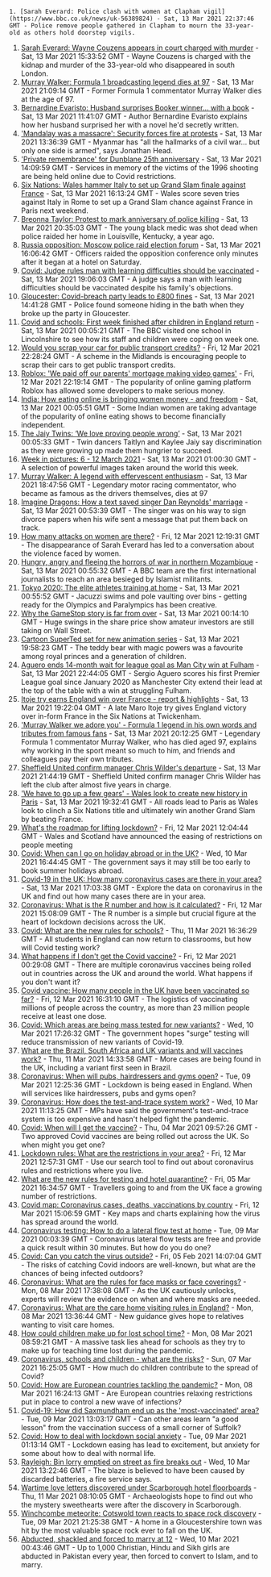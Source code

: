 
    1. [Sarah Everard: Police clash with women at Clapham vigil](https://www.bbc.co.uk/news/uk-56389824) - Sat, 13 Mar 2021 22:37:46 GMT - Police remove people gathered in Clapham to mourn the 33-year-old as others hold doorstep vigils.
1. [Sarah Everard: Wayne Couzens appears in court charged with murder](https://www.bbc.co.uk/news/uk-england-london-56385657) - Sat, 13 Mar 2021 15:33:52 GMT - Wayne Couzens is charged with the kidnap and murder of the 33-year-old who disappeared in south London.
1. [Murray Walker: Formula 1 broadcasting legend dies at 97](https://www.bbc.co.uk/sport/formula1/56388596) - Sat, 13 Mar 2021 21:09:14 GMT - Former Formula 1 commentator Murray Walker dies at the age of 97.
1. [Bernardine Evaristo: Husband surprises Booker winner… with a book](https://www.bbc.co.uk/news/uk-56385395) - Sat, 13 Mar 2021 11:41:07 GMT - Author Bernardine Evaristo explains how her husband surprised her with a novel he'd secretly written.
1. ['Mandalay was a massacre': Security forces fire at protests](https://www.bbc.co.uk/news/world-asia-56386348) - Sat, 13 Mar 2021 13:36:39 GMT - Myanmar has "all the hallmarks of a civil war... but only one side is armed", says Jonathan Head.
1. ['Private remembrance' for Dunblane 25th anniversary](https://www.bbc.co.uk/news/uk-scotland-56386496) - Sat, 13 Mar 2021 14:09:59 GMT - Services in memory of the victims of the 1996 shooting are being held online due to Covid restrictions.
1. [Six Nations: Wales hammer Italy to set up Grand Slam finale against France](https://www.bbc.co.uk/sport/rugby-union/56387542) - Sat, 13 Mar 2021 16:13:24 GMT - Wales score seven tries against Italy in Rome to set up a Grand Slam chance against France in Paris next weekend.
1. [Breonna Taylor: Protest to mark anniversary of police killing](https://www.bbc.co.uk/news/world-us-canada-56387446) - Sat, 13 Mar 2021 20:35:03 GMT - The young black medic was shot dead when police raided her home in Louisville, Kentucky, a year ago.
1. [Russia opposition: Moscow police raid election forum](https://www.bbc.co.uk/news/world-europe-56385012) - Sat, 13 Mar 2021 16:06:42 GMT - Officers raided the opposition conference only minutes after it began at a hotel on Saturday.
1. [Covid: Judge rules man with learning difficulties should be vaccinated](https://www.bbc.co.uk/news/uk-england-manchester-56379383) - Sat, 13 Mar 2021 19:06:03 GMT - A judge says a man with learning difficulties should be vaccinated despite his family's objections.
1. [Gloucester: Covid-breach party leads to £800 fines](https://www.bbc.co.uk/news/uk-england-gloucestershire-56386595) - Sat, 13 Mar 2021 14:41:28 GMT - Police found someone hiding in the bath when they broke up the party in Gloucester.
1. [Covid and schools: First week finished after children in England return](https://www.bbc.co.uk/news/education-56375885) - Sat, 13 Mar 2021 00:05:21 GMT - The BBC visited one school in Lincolnshire to see how its staff and children were coping on week one.
1. [Would you scrap your car for public transport credits?](https://www.bbc.co.uk/news/business-56373096) - Fri, 12 Mar 2021 22:28:24 GMT - A scheme in the Midlands is encouraging people to scrap their cars to get public transport credits.
1. [Roblox: 'We paid off our parents' mortgage making video games'](https://www.bbc.co.uk/news/business-56354253) - Fri, 12 Mar 2021 22:19:14 GMT - The popularity of online gaming platform Roblox has allowed some developers to make serious money.
1. [India: How eating online is bringing women money - and freedom](https://www.bbc.co.uk/news/world-asia-india-56373660) - Sat, 13 Mar 2021 00:05:51 GMT - Some Indian women are taking advantage of the popularity of online eating shows to become financially independent.
1. [The Jaiy Twins: ‘We love proving people wrong’](https://www.bbc.co.uk/news/uk-england-london-56353938) - Sat, 13 Mar 2021 00:05:33 GMT - Twin dancers Taitlyn and Kaylee Jaiy say discrimination as they were growing up made them hungrier to succeed.
1. [Week in pictures: 6 - 12 March 2021](https://www.bbc.co.uk/news/in-pictures-56371922) - Sat, 13 Mar 2021 01:00:30 GMT - A selection of powerful images taken around the world this week.
1. [Murray Walker: A legend with effervescent enthusiasm](https://www.bbc.co.uk/sport/formula1/56355693) - Sat, 13 Mar 2021 18:47:56 GMT - Legendary motor racing commentator, who became as famous as the drivers themselves, dies at 97
1. [Imagine Dragons: How a text saved singer Dan Reynolds' marriage](https://www.bbc.co.uk/news/entertainment-arts-56376731) - Sat, 13 Mar 2021 00:53:39 GMT - The singer was on his way to sign divorce papers when his wife sent a message that put them back on track.
1. [How many attacks on women are there?](https://www.bbc.co.uk/news/explainers-56365412) - Fri, 12 Mar 2021 12:19:31 GMT - The disappearance of Sarah Everard has led to a conversation about the violence faced by women.
1. [Hungry, angry and fleeing the horrors of war in northern Mozambique](https://www.bbc.co.uk/news/world-africa-56373651) - Sat, 13 Mar 2021 00:55:32 GMT - A BBC team are the first international journalists to reach an area besieged by Islamist militants.
1. [Tokyo 2020: The elite athletes training at home](https://www.bbc.co.uk/news/newsbeat-56264594) - Sat, 13 Mar 2021 00:55:52 GMT - Jacuzzi swims and pole vaulting over bins - getting ready for the Olympics and Paralympics has been creative.
1. [Why the GameStop story is far from over](https://www.bbc.co.uk/news/technology-56357526) - Sat, 13 Mar 2021 00:14:10 GMT - Huge swings in the share price show amateur investors are still taking on Wall Street.
1. [Cartoon SuperTed set for new animation series](https://www.bbc.co.uk/news/uk-wales-56011789) - Sat, 13 Mar 2021 19:58:23 GMT - The teddy bear with magic powers was a favourite among royal princes and a generation of children.
1. [Aguero ends 14-month wait for league goal as Man City win at Fulham](https://www.bbc.co.uk/sport/football/56247520) - Sat, 13 Mar 2021 22:44:05 GMT - Sergio Aguero scores his first Premier League goal since January 2020 as Manchester City extend their lead at the top of the table with a win at struggling Fulham.
1. [Itoje try earns England win over France - report & highlights](https://www.bbc.co.uk/sport/rugby-union/56386696) - Sat, 13 Mar 2021 19:22:04 GMT - A late Maro Itoje try gives England victory over in-form France in the Six Nations at Twickenham.
1. ['Murray Walker we adore you' - Formula 1 legend in his own words and tributes from famous fans](https://www.bbc.co.uk/sport/av/formula1/56389707) - Sat, 13 Mar 2021 20:12:25 GMT - Legendary Formula 1 commentator Murray Walker, who has died aged 97, explains why working in the sport meant so much to him, and friends and colleagues pay their own tributes.
1. [Sheffield United confirm manager Chris Wilder's departure](https://www.bbc.co.uk/sport/football/56387640) - Sat, 13 Mar 2021 21:44:19 GMT - Sheffield United confirm manager Chris Wilder has left the club after almost five years in charge.
1. ['We have to go up a few gears' - Wales look to create new history in Paris](https://www.bbc.co.uk/sport/rugby-union/56386601) - Sat, 13 Mar 2021 19:32:41 GMT - All roads lead to Paris as Wales look to clinch a Six Nations title and ultimately win another Grand Slam by beating France.
1. [What's the roadmap for lifting lockdown?](https://www.bbc.co.uk/news/explainers-52530518) - Fri, 12 Mar 2021 12:04:44 GMT - Wales and Scotland have announced the easing of restrictions on people meeting
1. [Covid: When can I go on holiday abroad or in the UK?](https://www.bbc.co.uk/news/explainers-52646738) - Wed, 10 Mar 2021 16:44:45 GMT - The government says it may still be too early to book summer holidays abroad.
1. [Covid-19 in the UK: How many coronavirus cases are there in your area?](https://www.bbc.co.uk/news/uk-51768274) - Sat, 13 Mar 2021 17:03:38 GMT - Explore the data on coronavirus in the UK and find out how many cases there are in your area.
1. [Coronavirus: What is the R number and how is it calculated?](https://www.bbc.co.uk/news/health-52473523) - Fri, 12 Mar 2021 15:08:09 GMT - The R number is a simple but crucial figure at the heart of lockdown decisions across the UK.
1. [Covid: What are the new rules for schools?](https://www.bbc.co.uk/news/education-51643556) - Thu, 11 Mar 2021 16:36:29 GMT - All students in England can now return to classrooms, but how will Covid testing work?
1. [What happens if I don't get the Covid vaccine?](https://www.bbc.co.uk/news/health-56359242) - Fri, 12 Mar 2021 00:29:08 GMT - There are multiple coronavirus vaccines being rolled out in countries across the UK and around the world. What happens if you don't want it?
1. [Covid vaccine: How many people in the UK have been vaccinated so far?](https://www.bbc.co.uk/news/health-55274833) - Fri, 12 Mar 2021 16:31:10 GMT - The logistics of vaccinating millions of people across the country, as more than 23 million people receive at least one dose.
1. [Covid: Which areas are being mass tested for new variants?](https://www.bbc.co.uk/news/explainers-54872039) - Wed, 10 Mar 2021 17:26:32 GMT - The government hopes "surge" testing will reduce transmission of new variants of Covid-19.
1. [What are the Brazil, South Africa and UK variants and will vaccines work?](https://www.bbc.co.uk/news/health-55659820) - Thu, 11 Mar 2021 14:33:58 GMT - More cases are being found in the UK, including a variant first seen in Brazil.
1. [Coronavirus: When will pubs, hairdressers and gyms open?](https://www.bbc.co.uk/news/explainers-53349989) - Tue, 09 Mar 2021 12:25:36 GMT - Lockdown is being eased in England. When will services like hairdressers, pubs and gyms open?
1. [Coronavirus: How does the test-and-trace system work?](https://www.bbc.co.uk/news/explainers-52442754) - Wed, 10 Mar 2021 11:13:25 GMT - MPs have said the government's test-and-trace system is too expensive and hasn't helped fight the pandemic.
1. [Covid: When will I get the vaccine?](https://www.bbc.co.uk/news/health-55045639) - Thu, 04 Mar 2021 09:57:26 GMT - Two approved Covid vaccines are being rolled out across the UK. So when might you get one?
1. [Lockdown rules: What are the restrictions in your area?](https://www.bbc.co.uk/news/uk-54373904) - Fri, 12 Mar 2021 12:57:31 GMT - Use our search tool to find out about coronavirus rules and restrictions where you live.
1. [What are the new rules for testing and hotel quarantine?](https://www.bbc.co.uk/news/explainers-52544307) - Fri, 05 Mar 2021 16:34:57 GMT - Travellers going to and from the UK face a growing number of restrictions.
1. [Covid map: Coronavirus cases, deaths, vaccinations by country](https://www.bbc.co.uk/news/world-51235105) - Fri, 12 Mar 2021 15:06:59 GMT - Key maps and charts explaining how the virus has spread around the world.
1. [Coronavirus testing: How to do a lateral flow test at home](https://www.bbc.co.uk/news/health-56326456) - Tue, 09 Mar 2021 00:03:39 GMT - Coronavirus lateral flow tests are free and provide a quick result within 30 minutes. But how do you do one?
1. [Covid: Can you catch the virus outside?](https://www.bbc.co.uk/news/explainers-55680305) - Fri, 05 Feb 2021 14:07:04 GMT - The risks of catching Covid indoors are well-known, but what are the chances of being infected outdoors?
1. [Coronavirus: What are the rules for face masks or face coverings?](https://www.bbc.co.uk/news/health-51205344) - Mon, 08 Mar 2021 17:38:08 GMT - As the UK cautiously unlocks, experts will review the evidence on when and where masks are needed.
1. [Coronavirus: What are the care home visiting rules in England?](https://www.bbc.co.uk/news/explainers-53503712) - Mon, 08 Mar 2021 13:36:44 GMT - New guidance gives hope to relatives wanting to visit care homes.
1. [How could children make up for lost school time?](https://www.bbc.co.uk/news/explainers-55938837) - Mon, 08 Mar 2021 08:59:21 GMT - A massive task lies ahead for schools as they try to make up for teaching time lost during the pandemic.
1. [Coronavirus, schools and children - what are the risks?](https://www.bbc.co.uk/news/health-52003804) - Sun, 07 Mar 2021 16:25:05 GMT - How much do children contribute to the spread of Covid?
1. [Covid: How are European countries tackling the pandemic?](https://www.bbc.co.uk/news/explainers-53640249) - Mon, 08 Mar 2021 16:24:13 GMT - Are European countries relaxing restrictions put in place to control a new wave of infections?
1. [Covid-19: How did Saxmundham end up as the 'most-vaccinated' area?](https://www.bbc.co.uk/news/uk-england-suffolk-56320986) - Tue, 09 Mar 2021 13:03:17 GMT - Can other areas learn "a good lesson" from the vaccination success of a small corner of Suffolk?
1. [Covid: How to deal with lockdown social anxiety](https://www.bbc.co.uk/news/newsbeat-56323453) - Tue, 09 Mar 2021 01:13:14 GMT - Lockdown easing has lead to excitement, but anxiety for some about how to deal with normal life.
1. [Rayleigh: Bin lorry emptied on street as fire breaks out](https://www.bbc.co.uk/news/uk-england-essex-56347763) - Wed, 10 Mar 2021 13:22:46 GMT - The blaze is believed to have been caused by discarded batteries, a fire service says.
1. [Wartime love letters discovered under Scarborough hotel floorboards](https://www.bbc.co.uk/news/uk-england-york-north-yorkshire-56339136) - Thu, 11 Mar 2021 08:10:05 GMT - Archaeologists hope to find out who the mystery sweethearts were after the discovery in Scarborough.
1. [Winchcombe meteorite: Cotswold town reacts to space rock discovery](https://www.bbc.co.uk/news/uk-56341461) - Tue, 09 Mar 2021 21:25:38 GMT - A home in a Gloucestershire town was hit by the most valuable space rock ever to fall on the UK.
1. [Abducted, shackled and forced to marry at 12](https://www.bbc.co.uk/news/stories-56337182) - Wed, 10 Mar 2021 00:43:46 GMT - Up to 1,000 Christian, Hindu and Sikh girls are abducted in Pakistan every year, then forced to convert to Islam, and to marry.

